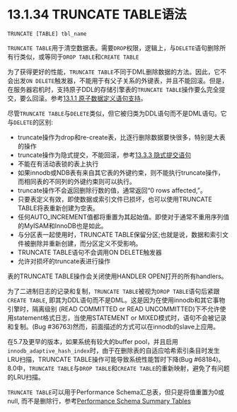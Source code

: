 # 13.1.34 TRUNCATE TABLE语法
```
TRUNCATE [TABLE] tbl_name
```
`TRUNCATE TABLE`用于清空数据表。需要`DROP`权限，逻辑上，与`DELETE`语句删除所有行类似，或等同于`DROP TABLE`和`CREATE TABLE`

为了获得更好的性能，`TRUNCATE TABLE`不同于DML删除数据的方法。因此，它不会出发`ON DELETE`触发器，不能用于有父子关系的外键表，并且不能回滚。但是，在服务器宕机时，支持原子DDL的存储引擎表的`TRUNCATE TABLE`操作要么完全提交，要么回滚。参考[13.1.1 原子数据定义语句支持](13/13.1.1.md)。

尽管`TRUNCATE TABLE`与`DELETE`类似，但它被归类为DDL语句而不是DML语句。它与`DELETE`的区别:

- truncate操作为drop和re-create表，比逐行删除数据要快很多，特别是大表的操作
- truncate操作为隐式提交，不能回滚，参考[13.3.3 隐式提交语句](13/13.3.3.md)
- 不能在有活动表锁的表上执行
- 如果innodb或NDB表有来自其它表的外键约束，则不能执行truncate操作，而相同表的不同列的外键约束则可以执行。
- truncate操作不会返回删除行数的值，通常返回“0 rows affected,”。
- 只要表定义有效，即使数据或索引文件已损坏，也可以使用TRUNCATE TABLE将表重新创建为空表。
- 任何AUTO_INCREMENT值都将重置为其起始值。即使对于通常不重用序列值的MyISAM和InnoDB也是如此。
- 与分区表一起使用时，TRUNCATE TABLE保留分区;也就是说，数据和索引文件被删除并重新创建，而分区定义不受影响。
- TRUNCATE TABLE语句不会调用ON DELETE触发器
- 允许对损坏的truncate表进行操作

表的TRUNCATE TABLE操作会关闭使用HANDLER OPEN打开的所有handlers。

为了二进制日志的记录和复制，`TRUNCATE TABLE`被视为`DROP TABLE`语句后紧跟`CREATE TABLE`, 即其为DDL语句而不是DML。这是因为在使用innodb和其它事物引擎时，隔离级别 (READ COMMITTED or READ UNCOMMITTED)下不允许使用statement格式日志，当使用STATEMENT or MIXED模式时，语句不会被记录和复制。(Bug #36763)然而，前面描述的方式可以在innodb的slave上应用。

在5.7及更早的版本，如果系统有较大的buffer pool，并且启用`innodb_adaptive_hash_index`时，由于在删除表的自适应哈希索引条目时发生LRU扫描，TRUNCATE TABLE操作可能导致系统性能暂时下降(Bug #68184)。8.0中，`TRUNCATE TABLE`与`DROP TABLE`和`CREATE TABLE`的重新映射，避免了有问题的LRU扫描。

`TRUNCATE TABLE`可以用于Performance Schema汇总表，但只是将值重置为0或null, 而不是删除行，参考[Performance Schema Summary Tables](25/25.11.16.md)

